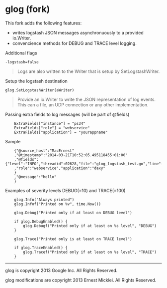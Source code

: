 glog (fork)
==

This fork adds the following features:
- writes logstash JSON messages asynchronuously to a provided io.Writer.
- convencience methods for DEBUG and TRACE level logging.

Additional flags

	-logstash=false
	
> Logs are also written to the Writer that is setup by SetLogstashWriter.

Setup the logstash destination

	glog.SetLogstashWriter(aWriter)

> Provide an io.Writer to write the JSON representation of log events.
> This can a file, an UDP connection or any other implementation.

Passing extra fields to log messages (will be part of @fields)

		ExtraFields["instance"] = "ps34"
		ExtraFields["role"] = "webservice"
		ExtraFields["application"] = "yourappname"
		
Sample

		{"@source_host":"MacErnest"
		,"@timestamp":"2014-03-21T10:52:05.495118455+01:00"
		,"@fields":{"level":"INFO","threadid":02628,"file":"glog_logstash_test.go","line":60,"instance":"ps34"
		,"role":"webservice","application":"daxy"
		}
		,"@message":"hello"
		}				

Examples of severity levels DEBUG(=10) and TRACE(=100)

		glog.Info("Always printed")
		glog.Infof("Printed on %v", time.Now())
		
		glog.Debug("Printed only if at least on DEBUG level")
		
		if glog.DebugEnabled() {
			glog.Debugf("Printed only if at least on %s level", "DEBUG")
		}

		glog.Trace("Printed only is at least on TRACE level")
		
		if glog.TraceEnabled() {
			glog.Tracef("Printed only if at least on %s level", "TRACE")
		}		

* * *
glog is copyright 2013 Google Inc. All Rights Reserved.

glog modifications are copyright 2013 Ernest Micklei. All Rights Reserved.
